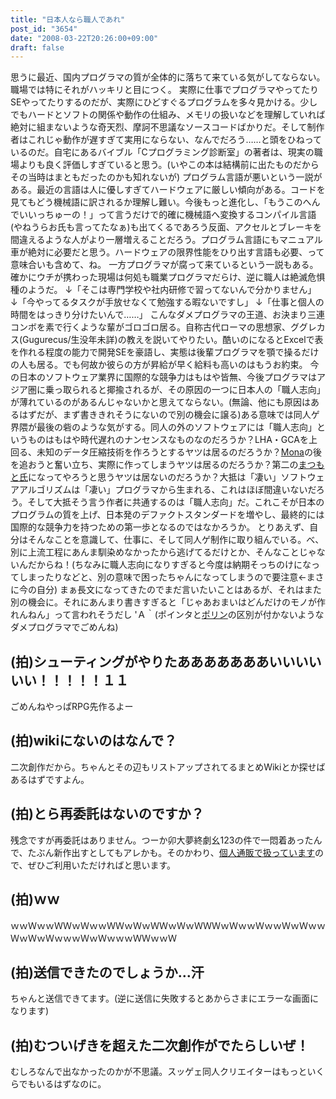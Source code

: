 ```yaml
---
title: "日本人なら職人であれ"
post_id: "3654"
date: "2008-03-22T20:26:00+09:00"
draft: false
---
```



思うに最近、国内プログラマの質が全体的に落ちて来ている気がしてならない。職場では特にそれがハッキリと目につく。 実際に仕事でプログラマやってたりSEやってたりするのだが、実際にひどすぐるプログラムを多々見かける。少しでもハードとソフトの関係や動作の仕組み、メモリの扱いなどを理解していれば絶対に組まないような奇天烈、摩訶不思議なソースコードばかりだ。そして制作者はこれじゃ動作が遅すぎて実用にならない、なんでだろう……と頭をひねっているのだ。自宅にあるバイブル「Cプログラミング診断室」の著者は、現実の職場よりも良く評価しすぎていると思う。(いやこの本は結構前に出たものだからその当時はまともだったのかも知れないが) プログラム言語が悪いという一説がある。最近の言語は人に優しすぎてハードウェアに厳しい傾向がある。コードを見てもどう機械語に訳されるか理解し難い。今後もっと進化し、「もうこのへんでいいっちゅーの！」って言うだけで的確に機械語へ変換するコンパイル言語(やねうらお氏も言ってたなぁ)も出てくるであろう反面、アクセルとブレーキを間違えるような人がより一層増えることだろう。プログラム言語にもマニュアル車が絶対に必要だと思う。ハードウェアの限界性能をひり出す言語も必要、って意味合いも含めて、ね。 一方プログラマが腐って来ているという一説もある。確かにウチが携わった現場は何処も職業プログラマだらけ、逆に職人は絶滅危惧種のようだ。 ↓「そこは専門学校や社内研修で習ってないんで分かりません」 ↓「今やってるタスクが手放せなくて勉強する暇ないですし」 ↓「仕事と個人の時間をはっきり分けたいんで……」 こんなダメプログラマの王道、お決まり三連コンボを素で行くような輩がゴロゴロ居る。自称古代ローマの思想家、ググレカス(Gugurecus/生没年未詳)の教えを説いてやりたい。酷いのになるとExcelで表を作れる程度の能力で開発SEを豪語し、実態は後輩プログラマを顎で操るだけの人も居る。でも何故か彼らの方が昇給が早く給料も高いのはもうお約束。 今の日本のソフトウェア業界に国際的な競争力はもはや皆無、今後プログラマはアジア圏に乗っ取られると揶揄されるが、その原因の一つに日本人の「職人志向」が薄れているのがあるんじゃないかと思えてならない。(無論、他にも原因はあるはずだが、まず書ききれそうにないので別の機会に譲る)ある意味では同人ゲ界隈が最後の砦のような気がする。同人の外のソフトウェアには「職人志向」というものはもはや時代遅れのナンセンスなものなのだろうか？LHA・GCAを上回る、未知のデータ圧縮技術を作ろうとするヤツは居るのだろうか？[Mona](http://ja.wikipedia.org/wiki/Mona)の後を追おうと奮い立ち、実際に作ってしまうヤツは居るのだろうか？第二の[まつもと氏](http://ja.wikipedia.org/wiki/Ruby)になってやろうと思うヤツは居ないのだろうか？大抵は「凄い」ソフトウェアアルゴリズムは「凄い」プログラマから生まれる、これはほぼ間違いないだろう。そして大抵そう言う作者に共通するのは「職人志向」だ。これこそが日本のプログラムの質を上げ、日本発のデファクトスタンダードを増やし、最終的には国際的な競争力を持つための第一歩となるのではなかろうか。 とりあえず、自分はそんなことを意識して、仕事に、そして同人ゲ制作に取り組んでいる。べ、別に上流工程にあんま馴染めなかったから逃げてるだけとか、そんなことじゃないんだからね！(ちなみに職人志向になりすぎると今度は納期そっちのけになってしまったりなどと、別の意味で困ったちゃんになってしまうので要注意←まさに今の自分) まぁ長文になってきたのでまだ言いたいことはあるが、それはまた別の機会に。それにあんまり書きすぎると「じゃあおまいはどんだけのモノが作れんねん」って言われそうだし 'Ａ｀(ポインタと[ポリン](/image/mixi/poring.jpg)の区別が付かないようなダメプログラマでごめんね)
## (拍)シューティングがやりたあああああああいいいいいい！！！！！１１
ごめんねやっぱRPG先作るよー
## (拍)wikiにないのはなんで？
二次創作だから。ちゃんとその辺もリストアップされてるまとめWikiとか探せばあるはずですよん。
## (拍)とら再委託はないのですか？
残念ですが再委託はありません。つーか卯大夢終劇幺123の件で一悶着あったんで、たぶん新作出すとしてもアレかも。そのかわり、[個人通販で扱っています](http://e.danmaq.com/)ので、ぜひご利用いただければと思います。
## (拍)ｗｗ
ｗｗＷｗｗＷＷｗＷｗｗＷＷｗＷｗＷＷｗＷｗＷＷＷｗＷｗｗＷｗｗＷｗＷｗｗＷｗＷｗＷｗｗｗＷｗＷｗｗｗＷＷｗｗＷ
## (拍)送信できたのでしょうか…汗
ちゃんと送信できてます。(逆に送信に失敗するとあからさまにエラーな画面になります)
## (拍)むついげきを超えた二次創作がでたらしいぜ！
むしろなんで出なかったのかが不思議。スッゲェ同人クリエイターはもっといくらでもいるはずなのに。
